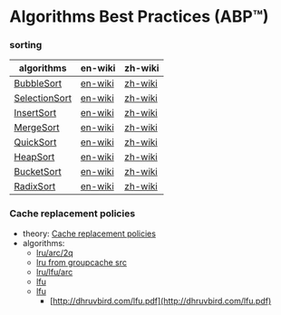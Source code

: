 # Algorithms Best Practices (ABP™)


### sorting
| algorithms| en-wiki|zh-wiki|
|---|---|---|
| [BubbleSort](https://github.com/researchlab/algorithms-cs/tree/master/sorting/bubble)| [en-wiki](https://en.wikipedia.org/wiki/Bubble_sort) |[zh-wiki](https://zh.wikipedia.org/wiki/%E5%86%92%E6%B3%A1%E6%8E%92%E5%BA%8F)|
|[SelectionSort](https://github.com/researchlab/algorithms-cs/tree/master/sorting/selection)| [en-wiki](https://en.wikipedia.org/wiki/Selection_sort) |[zh-wiki](https://zh.wikipedia.org/wiki/%E9%80%89%E6%8B%A9%E6%8E%92%E5%BA%8F)|
|[InsertSort](https://github.com/researchlab/algorithms-cs/tree/master/sorting/insert)| [en-wiki](https://en.wikipedia.org/wiki/Insertion_sort) |[zh-wiki](https://zh.wikipedia.org/wiki/%E6%8F%92%E5%85%A5%E6%8E%92%E5%BA%8F)|
|[MergeSort](https://github.com/researchlab/algorithms-cs/tree/master/sorting/merge)| [en-wiki](https://en.wikipedia.org/wiki/Merge_sort) |[zh-wiki](https://zh.wikipedia.org/wiki/%E5%BD%92%E5%B9%B6%E6%8E%92%E5%BA%8F)|
|[QuickSort](https://github.com/researchlab/algorithms-cs/tree/master/sorting/quicksort)| [en-wiki](https://en.wikipedia.org/wiki/Quicksort) |[zh-wiki](https://zh.wikipedia.org/wiki/%E5%BF%AB%E9%80%9F%E6%8E%92%E5%BA%8F)|
|[HeapSort](https://github.com/researchlab/algorithms-cs/tree/master/sorting/heap)| [en-wiki](https://en.wikipedia.org/wiki/Heapsort) |[zh-wiki](https://zh.wikipedia.org/wiki/%E5%A0%86%E6%8E%92%E5%BA%8F)|
|[BucketSort](https://github.com/researchlab/algorithms-cs/tree/master/sorting/bucketsort)| [en-wiki](https://en.wikipedia.org/wiki/Bucket_sort) |[zh-wiki](https://zh.wikipedia.org/wiki/%E6%A1%B6%E6%8E%92%E5%BA%8F)
|[RadixSort](https://github.com/researchlab/algorithms-cs/tree/master/sorting/radixsort)| [en-wiki](https://en.wikipedia.org/wiki/Radix_sort) |[zh-wiki](https://zh.wikipedia.org/wiki/%E5%9F%BA%E6%95%B0%E6%8E%92%E5%BA%8F)|


### Cache replacement policies
  - theory: [Cache replacement policies](https://en.wikipedia.org/wiki/Cache_replacement_policies#Least_recently_used_(LRU))
  - algorithms:
     - [lru/arc/2q](https://github.com/hashicorp/golang-lru)
     - [lru from groupcache src](https://github.com/golang/groupcache)
     - [lru/lfu/arc](https://github.com/bluele/gcache)
     - [lfu](https://github.com/mtchavez/lfu)
     - [lfu](https://github.com/dgrijalva/lfu-go)
		 - [http://dhruvbird.com/lfu.pdf](http://dhruvbird.com/lfu.pdf)
